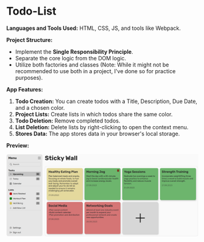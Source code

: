 # Todo-List


**Languages and Tools Used:**
HTML, CSS, JS, and tools like Webpack.

**Project Structure:**
- Implement the **Single Responsibility Principle**.
- Separate the core logic from the DOM logic.
- Utilize both factories and classes (Note: While it might not be recommended to use both in a project, I've done so for practice purposes).

**App Features:**
1. **Todo Creation:** You can create todos with a Title, Description, Due Date, and a chosen color.
2. **Project Lists:** Create lists in which todos share the same color.
3. **Todo Deletion:** Remove completed todos.
4. **List Deletion:** Delete lists by right-clicking to open the context menu.
5. **Stores Data:** The app stores data in your browser's local storage.

**Preview:**

<img src="./src/icons/Project_Screenshot.png" alt='Project Screenshot' width='650'>